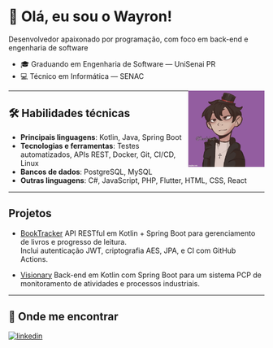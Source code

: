 # 👋 Olá, eu sou o Wayron!

Desenvolvedor apaixonado por programação, com foco em back-end e engenharia de software

- 🎓 Graduando em Engenharia de Software — UniSenai PR  
- 💻 Técnico em Informática — SENAC

<img align="right" height="150" src="7nd28d.gif"  />

---

## 🛠 Habilidades técnicas
- **Principais linguagens**: Kotlin, Java, Spring Boot  
- **Tecnologias e ferramentas**: Testes automatizados, APIs REST, Docker, Git, CI/CD, Linux  
- **Bancos de dados**: PostgreSQL, MySQL  
- **Outras linguagens**: C#, JavaScript, PHP, Flutter, HTML, CSS, React

---

## Projetos

- [BookTracker](https://github.com/itswayron/book_tracker_api)
API RESTful em Kotlin + Spring Boot para gerenciamento de livros e progresso de leitura.  
Inclui autenticação JWT, criptografia AES, JPA, e CI com GitHub Actions.

- [Visionary](https://github.com/itswayron/Visionary)
Back-end em Kotlin com Spring Boot para um sistema PCP de monitoramento de atividades e processos industriais.

---

## 🔗 Onde me encontrar

[![linkedin](https://img.shields.io/badge/linkedin-0A66C2?style=for-the-badge&logo=linkedin&logoColor=white)](https://www.linkedin.com/in/wayron/)
